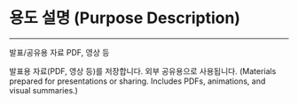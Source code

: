 # 용도 설명 (Purpose Description)
---
발표/공유용 자료 PDF, 영상 등

발표용 자료(PDF, 영상 등)를 저장합니다. 외부 공유용으로 사용됩니다.
(Materials prepared for presentations or sharing. Includes PDFs, animations, and visual summaries.)